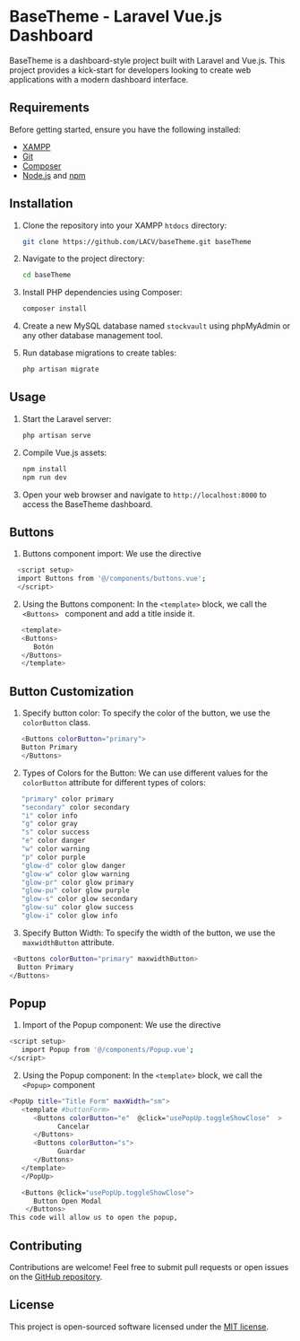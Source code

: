 # BaseTheme - Laravel Vue.js Dashboard

BaseTheme is a dashboard-style project built with Laravel and Vue.js. This project provides a kick-start for developers looking to create web applications with a modern dashboard interface.

## Requirements

Before getting started, ensure you have the following installed:

- [XAMPP](https://www.apachefriends.org/index.html)
- [Git](https://git-scm.com/)
- [Composer](https://getcomposer.org/)
- [Node.js](https://nodejs.org/) and [npm](https://www.npmjs.com/)

## Installation

1. Clone the repository into your XAMPP `htdocs` directory:
   ```bash
   git clone https://github.com/LACV/baseTheme.git baseTheme
   ```

2. Navigate to the project directory:
   ```bash
   cd baseTheme
   ```

3. Install PHP dependencies using Composer:
   ```bash
   composer install
   ```

4. Create a new MySQL database named `stockvault` using phpMyAdmin or any other database management tool.

5. Run database migrations to create tables:
   ```bash
   php artisan migrate
   ```

## Usage

1. Start the Laravel server:
   ```bash
   php artisan serve
   ```

2. Compile Vue.js assets:
   ```bash
   npm install
   npm run dev
   ```

3. Open your web browser and navigate to `http://localhost:8000` to access the BaseTheme dashboard.

## Buttons
1. Buttons component import:
   We use the directive
 ```bash
   <script setup>
   import Buttons from '@/components/buttons.vue';
   </script>
```
2. Using the Buttons component:
   In the  `<template>` block, we call the  `<Buttons> ` component and add a title inside it.
```bash
   <template>
   <Buttons>
      Botón
   </Buttons>
   </template>
```
## Button Customization
1. Specify button color:
   To specify the color of the button, we use the `colorButton` class.
```bash
   <Buttons colorButton="primary">
   Button Primary
   </Buttons>

```
2. Types of Colors for the Button:
   We can use different values ​​for the `colorButton` attribute for different types of colors:
```bash
   "primary" color primary
   "secondary" color secondary
   "i" color info
   "g" color gray
   "s" color success
   "e" color danger
   "w" color warning
   "p" color purple
   "glow-d" color glow danger
   "glow-w" color glow warning
   "glow-pr" color glow primary
   "glow-pu" color glow purple
   "glow-s" color glow secondary
   "glow-su" color glow success
   "glow-i" color glow info
```
3. Specify Button Width:
   To specify the width of the button, we use the `maxwidthButton` attribute.
```bash
 <Buttons colorButton="primary" maxwidthButton>
  Button Primary
</Buttons>
```
## Popup
1. Import of the Popup component:
   We use the directive
```bash
<script setup>
   import Popup from '@/components/Popup.vue';
</script>
```
2. Using the Popup component:
   In the `<template>` block, we call the `<Popup>` component
```bash
<PopUp title="Title Form" maxWidth="sm">
   <template #buttonForm>
      <Buttons colorButton="e"  @click="usePopUp.toggleShowClose"  >
            Cancelar
      </Buttons>
      <Buttons colorButton="s">
            Guardar
      </Buttons>
   </template>
   </PopUp> 

   <Buttons @click="usePopUp.toggleShowClose">
      Button Open Modal
    </Buttons>
This code will allow us to open the popup,
```

## Contributing

Contributions are welcome! Feel free to submit pull requests or open issues on the [GitHub repository](https://github.com/LACV/baseTheme).

## License

This project is open-sourced software licensed under the [MIT license]().
